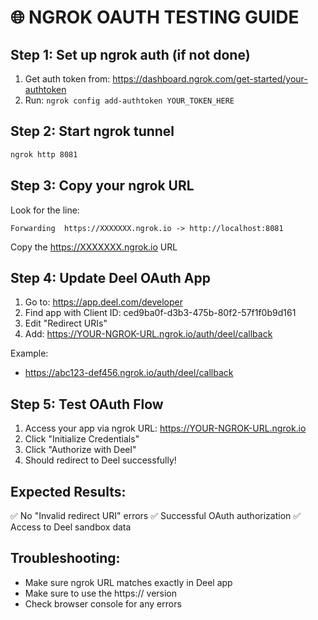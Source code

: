 # 🌐 NGROK OAUTH TESTING GUIDE

## Step 1: Set up ngrok auth (if not done)
1. Get auth token from: https://dashboard.ngrok.com/get-started/your-authtoken
2. Run: `ngrok config add-authtoken YOUR_TOKEN_HERE`

## Step 2: Start ngrok tunnel
```bash
ngrok http 8081
```

## Step 3: Copy your ngrok URL
Look for the line:
```
Forwarding  https://XXXXXXX.ngrok.io -> http://localhost:8081
```
Copy the https://XXXXXXX.ngrok.io URL

## Step 4: Update Deel OAuth App
1. Go to: https://app.deel.com/developer
2. Find app with Client ID: ced9ba0f-d3b3-475b-80f2-57f1f0b9d161
3. Edit "Redirect URIs"
4. Add: https://YOUR-NGROK-URL.ngrok.io/auth/deel/callback

Example:
- https://abc123-def456.ngrok.io/auth/deel/callback

## Step 5: Test OAuth Flow
1. Access your app via ngrok URL: https://YOUR-NGROK-URL.ngrok.io
2. Click "Initialize Credentials"
3. Click "Authorize with Deel"
4. Should redirect to Deel successfully!

## Expected Results:
✅ No "Invalid redirect URI" errors
✅ Successful OAuth authorization
✅ Access to Deel sandbox data

## Troubleshooting:
- Make sure ngrok URL matches exactly in Deel app
- Make sure to use the https:// version
- Check browser console for any errors
